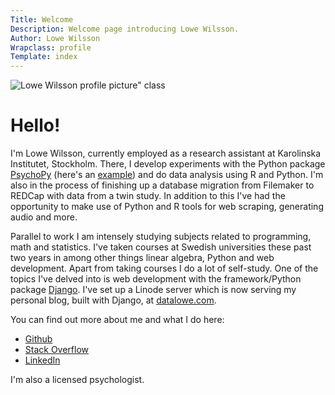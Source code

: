 ```yaml
---
Title: Welcome
Description: Welcome page introducing Lowe Wilsson.
Author: Lowe Wilsson
Wrapclass: profile
Template: index
---
```

![Lowe Wilsson profile picture" class](%assets_url%/img/lowe_wilsson_profile.jpeg)

Hello!
==========================
I'm Lowe Wilsson, currently employed as a research assistant at Karolinska Institutet, Stockholm. There, I develop experiments with the Python package [PsychoPy](https://psychopy.org/) (here's an [example](https://github.com/datalowe/psychopy-smdt-melody)) and do data analysis using R and Python. I'm also in the process of finishing up a database migration from Filemaker to REDCap with data from a twin study. In addition to this I've had the opportunity to make use of Python and R tools for web scraping, generating audio and more.

Parallel to work I am intensely studying subjects related to programming, math and statistics. I've taken courses at Swedish universities these past two years in among other things linear algebra, Python and web development. Apart from taking courses I do a lot of self-study. One of the topics I've delved into is web development with the framework/Python package [Django](https://www.djangoproject.com/). I've set up a Linode server which is now serving my personal blog, built with Django, at [datalowe.com](https://datalowe.com/).

You can find out more about me and what I do here:
* [Github](https://github.com/datalowe)
* [Stack Overflow](https://stackoverflow.com/users/13825766/datalowe)
* [LinkedIn](https://se.linkedin.com/in/lowe-wilsson-818943101)

I'm also a licensed psychologist.
